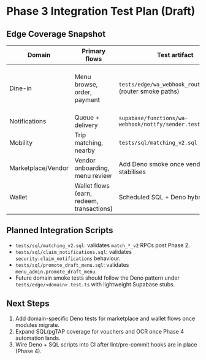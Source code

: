 # Phase 3 Integration Test Plan (Draft)

## Edge Coverage Snapshot

| Domain             | Primary flows                             | Test artifact                                               | Status                                       |
| ------------------ | ----------------------------------------- | ----------------------------------------------------------- | -------------------------------------------- |
| Dine-in            | Menu browse, order, payment               | `tests/edge/wa_webhook_router.test.ts` (router smoke paths) | Ready; extend with dine-in domain assertions |
| Notifications      | Queue + delivery                          | `supabase/functions/wa-webhook/notify/sender.test.ts`       | Ready                                        |
| Mobility           | Trip matching, nearby                     | `tests/sql/matching_v2.sql`                                 | Ready                                        |
| Marketplace/Vendor | Vendor onboarding, menu review            | Add Deno smoke once vendor domain stabilises                | Pending                                      |
| Wallet             | Wallet flows (earn, redeem, transactions) | Scheduled SQL + Deno hybrid tests                           | Pending                                      |

## Planned Integration Scripts

- `tests/sql/matching_v2.sql`: validates `match_*_v2` RPCs post Phase 2.
- `tests/sql/claim_notifications.sql`: validates `security.claim_notifications`
  behaviour.
- `tests/sql/promote_draft_menu.sql`: validates `menu_admin.promote_draft_menu`.
- Future domain smoke tests should follow the Deno pattern under
  `tests/edge/<domain>.test.ts` with lightweight Supabase stubs.

## Next Steps

1. Add domain-specific Deno tests for marketplace and wallet flows once modules
   migrate.
2. Expand SQL/pgTAP coverage for vouchers and OCR once Phase 4 automation lands.
3. Wire Deno + SQL scripts into CI after lint/pre-commit hooks are in place
   (Phase 4).
